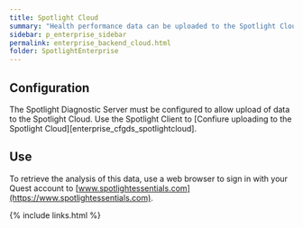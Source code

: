```yaml
---
title: Spotlight Cloud
summary: "Health performance data can be uploaded to the Spotlight Cloud."
sidebar: p_enterprise_sidebar
permalink: enterprise_backend_cloud.html
folder: SpotlightEnterprise
---
```





## Configuration

The Spotlight Diagnostic Server must be configured to allow upload of data to the Spotlight Cloud. Use the Spotlight Client to [Confiure uploading to the Spotlight Cloud][enterprise_cfgds_spotlightcloud].

## Use

To retrieve the analysis of this data, use a web browser to sign in with your Quest account to [www.spotlightessentials.com](https://www.spotlightessentials.com).

{% include links.html %}
